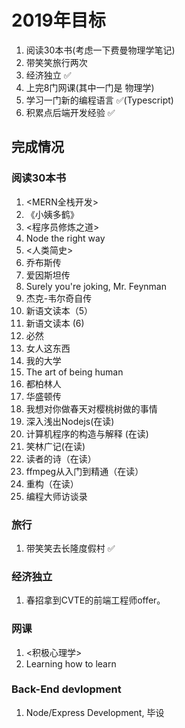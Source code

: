 # 2019年目标

1. 阅读30本书(考虑一下费曼物理学笔记)
2. 带笑笑旅行两次
3. 经济独立     ✅
4. 上完8门网课(其中一门是 物理学)
5. 学习一门新的编程语言  ✅(Typescript)
6. 积累点后端开发经验   ✅

## 完成情况

### 阅读30本书

1. <MERN全栈开发>
2. 《小姨多鹤》
3. <程序员修炼之道>
4. Node the right way
5. <人类简史>
6. 乔布斯传
7. 爱因斯坦传
8. Surely you're joking, Mr. Feynman
9. 杰克-韦尔奇自传
10. 新语文读本（5）
11. 新语文读本 (6)
12. 必然
13. 女人这东西
14. 我的大学
15. The art of being human
16. 都柏林人
17. 华盛顿传
18. 我想对你做春天对樱桃树做的事情
19. 深入浅出Nodejs(在读)
20. 计算机程序的构造与解释 (在读)
21. 笑林广记(在读)
22. 读者的诗（在读）
23. ffmpeg从入门到精通（在读）
24. 重构（在读）
25. 编程大师访谈录

### 旅行

1. 带笑笑去长隆度假村 ✅

### 经济独立

1. 春招拿到CVTE的前端工程师offer。

### 网课

1. <积极心理学>
2. Learning how to learn

### Back-End devlopment

1. Node/Express Development, 毕设

